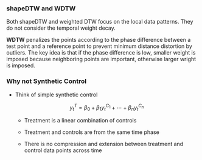 ### shapeDTW and WDTW

Both shapeDTW and weighted DTW focus on the local data patterns. They do not consider the temporal weight decay.

__WDTW__ penalizes the points according to the phase difference between a test point and a reference point to prevent minimum distance distortion by outliers. The key idea is that if the phase difference is low, smaller weight is imposed because neighboring points are important, otherwise larger wright is imposed.


### Why not Synthetic Control

+ Think of simple synthetic control
  
  $$
  y_t^T=\beta_0+\beta_1y_t^{C_1}+\cdots+\beta_ny_t^{C_n}
  $$
  
  + Treatment is a linear combination of controls
  
  + Treatment and controls are from the same time phase
  
  + There is no compression and extension between treatment and control data points across time 
